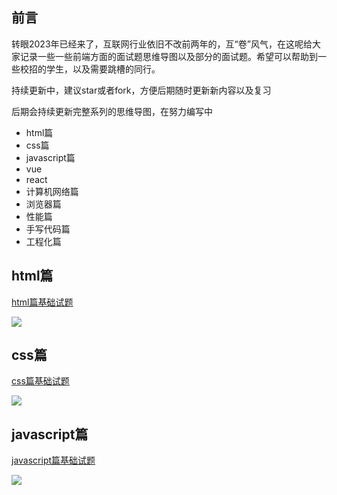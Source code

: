 ## 前言

转眼2023年已经来了，互联网行业依旧不改前两年的，互“卷”风气，在这呢给大家记录一些一些前端方面的面试题思维导图以及部分的面试题。希望可以帮助到一些校招的学生，以及需要跳槽的同行。

持续更新中，建议star或者fork，方便后期随时更新新内容以及复习

后期会持续更新完整系列的思维导图，在努力编写中

 - html篇
 - css篇
 - javascript篇
 - vue
 - react
 - 计算机网络篇
 - 浏览器篇
 - 性能篇
 - 手写代码篇
 - 工程化篇




## html篇

[html篇基础试题](https://github.com/haojiey/Interview-planning/blob/main/html%E7%AF%87/html.md)

![](https://github.com/haojiey/Interview-planning/blob/main/html篇/html.jpg)

## css篇

[css篇基础试题](https://github.com/haojiey/Interview-planning/tree/main/css.md)

![](https://github.com/haojiey/Interview-planning/blob/main/css篇/css.jpg)

## javascript篇

[javascript篇基础试题](https://github.com/haojiey/Interview-planning/blob/main/JavaScript%E7%AF%87/javascript.md)

![](https://github.com/haojiey/Interview-planning/blob/main/JavaScript%E7%AF%87/javascript.jpg)
